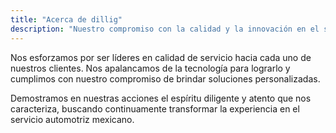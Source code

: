 ```yaml
---
title: "Acerca de dillig"
description: "Nuestro compromiso con la calidad y la innovación en el servicio automotriz"
---
```


Nos esforzamos por ser líderes en calidad de servicio hacia cada uno de nuestros clientes. Nos apalancamos de la tecnología para lograrlo y cumplimos con nuestro compromiso de brindar soluciones personalizadas.

Demostramos en nuestras acciones el espíritu diligente y atento que nos caracteriza, buscando continuamente transformar la experiencia en el servicio automotriz mexicano.
